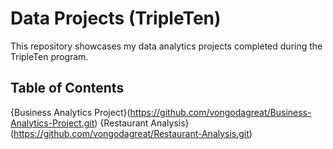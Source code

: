 # Data Projects (TripleTen)
 This repository showcases my data analytics projects completed during the TripleTen program.

 ## Table of Contents 

{Business Analytics Project}(https://github.com/vongodagreat/Business-Analytics-Project.git)
{Restaurant Analysis}(https://github.com/vongodagreat/Restaurant-Analysis.git)



